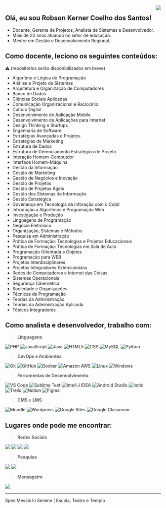 <img align='right' src="https://img.shields.io/static/v1?label=Overview&logoColor=silver&labelColor=282a36&message=ROBSON%20K%20C%20SANTOS&color=silver&style=for-the-badge&logo=GitHub">

## Olá, eu sou **Robson Kerner Coelho dos Santos**!

  - Docente, Gerente de Projetos, Analista de Sistemas e Desenvolvedor.
  - Mais de 20 anos atuando no setor de educação.
  - Mestre em Gestão e Desenvolvimento Regional.

## Como docente, leciono os seguintes conteúdos:

⚠️ (repositórios serão disponibilizados em breve)
  - Algorítmo e Lógica de Programação
  - Análise e Projeto de Sistemas
  - Arquitetura e Organização de Computadores
  - Banco de Dados
  - Ciências Sociais Aplicadas
  - Comunicação Organizacional e Raciocínio
  - Cultura Digital
  - Desenvolvimento de Aplicação Mobile
  - Desenvolvimento de Aplicações para Internet
  - Design Thinking e Sturtups
  - Engenharia de Software
  - Estratégias Avançadas e Projetos
  - Estratégias de Marketing
  - Estrutura de Dados
  - Estrutura de Gerenciamento Estratégico de Projeto
  - Interação Homem-Computdor
  - Interface Homem-Máquina
  - Gestão da Informação
  - Gestão de Marketing
  - Gestão de Negócios e Inovação
  - Gestão de Projetos
  - Gestão de Projetos Ágeis
  - Gestão dos Sistemas de Informação
  - Gestão Estratégica
  - Govenança em Tecnologia da Inforação com o Cobit
  - Introdução a Algoritmos e Programação Web
  - Investigação e Produção
  - Linguagens de Programação
  - Negócio Eletrônico
  - Organização, Sistemas e Métodos
  - Pesquisa em Administração
  - Prática de Formação: Tecnologias e Projetos Educacionais
  - Prática de Formação: Tecnologias em Sala de Aula
  - Programação Orientada a Objetos
  - Programação para WEB
  - Projetos Interdisciplinares
  - Projetos Integradores Extensionistas
  - Redes de Computadores e Internet das Coisas
  - Sistemas Operacionais
  - Segurança Cibernética
  - Sociedade e Organizações
  - Técnicas de Programação
  - Teorias da Administração
  - Teorias da Administração Aplicada
  - Tópicos Integradores

## Como analista e desenvolvedor, trabalho com:

> **Linguagens**
  
  ![PHP](https://img.shields.io/badge/-PHP-blue?style=flat&logo=PHP&logoColor=white)
  ![JavaScript](https://img.shields.io/badge/-JavaScript-blue?style=flat&logo=javascript&logoColor=white)
  ![Java](https://img.shields.io/badge/-Java-blue?style=flat&logo=openjdk&logoColor=white)
  ![HTML5](https://img.shields.io/badge/-HTML5-blue?style=flat&logo=HTML5&logoColor=white)
  ![CSS](https://img.shields.io/badge/-CSS-blue?style=flat&logo=CSS3&logoColor=white)
  ![MySQL](https://img.shields.io/badge/-MySQL-blue?style=flat&logo=mysql&logoColor=white)
  ![Python](https://img.shields.io/badge/-Python-blue?style=flat&logo=python&logoColor=white)

> **DevOps e Ambientes**

  ![Git](https://img.shields.io/badge/-Git-blue?style=flat&logo=git&logoColor=white)
  ![GitHub](https://img.shields.io/badge/-GitHub-blue?style=flat&logo=github&logoColor=white)
  ![Docker](https://img.shields.io/badge/-Docker-blue?style=flat&logo=docker&logoColor=white)
  ![Amazon AWS](https://img.shields.io/badge/-AWS-blue?style=flat&logo=amazonwebservices&logoColor=white)
  ![Linux](https://img.shields.io/badge/Linux-blue?style=flat&logo=linux&logoColor=white)
  ![Windows](https://img.shields.io/badge/Windows-blue?style=flat&logo=windows&logoColor=white)
  
> **Ferramentas de Desenvolvimento**

  ![VS Code](https://img.shields.io/badge/-VS%20Code-blue?style=flat&logo=codecrafters&logoColor=white)
  ![Sublime Text](https://img.shields.io/badge/-Sublime%20Text-blue?style=flat&logo=sublimetext&logoColor=white)
  ![IntelliJ IDEA](https://img.shields.io/badge/-IntelliJ%20IDEA-blue?style=flat&logo=intellijidea&logoColor=white)
  ![Android Studio](https://img.shields.io/badge/-Android%20Studio-blue?style=flat&logo=androidstudio&logoColor=white)
  ![Ionic](https://img.shields.io/badge/-Ionic-blue?style=flat&logo=ionic&logoColor=white)
  ![Trello](https://img.shields.io/badge/-Trello-blue?style=flat&logo=trello&logoColor=white)
  ![Notion](https://img.shields.io/badge/-Notion-blue?style=flat&logo=notion&logoColor=white)
  ![Figma](https://img.shields.io/badge/-Figma-blue?style=flat&logo=figma&logoColor=white)
  

> **CMS** e **LMS**

  ![Moodle](https://img.shields.io/badge/-Moodle-blue?style=flat&logo=moodle&logoColor=white)
  ![Wordpress](https://img.shields.io/badge/-Wordpress-blue?style=flat&logo=wordpress&logoColor=white)
  ![Google Sites](https://img.shields.io/badge/-Google%20Sites-blue?style=flat&logo=google-news&logoColor=white)
  ![Google Classroom](https://img.shields.io/badge/-Google%20Classroom-blue?style=flat&logo=google-classroom&logoColor=white)

## Lugares onde pode me encontrar:
 
> **Redes Sociais**

  [![](https://img.shields.io/badge/-LinkedIn-darkgreen?style=flat&logo=linkedin&logoColor=white)](https://www.linkedin.com/in/robsonkerner/)
  [![](https://img.shields.io/badge/-Facebook-darkgreen?style=flat&logo=facebook&logoColor=white)](https://www.facebook.com/robson.kerner/)
  [![](https://img.shields.io/badge/-Instagram-darkgreen?style=flat&logo=instagram&logoColor=white)](https://www.instagram.com/robson.kerner/)
  [![](https://img.shields.io/badge/-X%20\[Twitter\]-darkgreen?style=flat&logo=x&logoColor=white)](https://twitter.com/robsonkerner/)
  
> **Pesquisa** 

  [![](https://img.shields.io/badge/-Lattes-darkgreen?style=flat&logo=google-scholar&logoColor=white)](https://lattes.cnpq.br/7901889250597992)
  [![](https://img.shields.io/badge/-Orcid-darkgreen?style=flat&logo=files&logoColor=white)](https://orcid.org/0000-0003-4163-5486)
  
> **Mensageiro**

  [![](https://img.shields.io/badge/-Email%3A%20robson.kerner%40outlook.com-darkgreen?style=flat&logo=gmail&logoColor=white)](mailto:robson.kerner@outlook.com)

----

Spes Messis In Semine | Escola, Teatro e Templo
